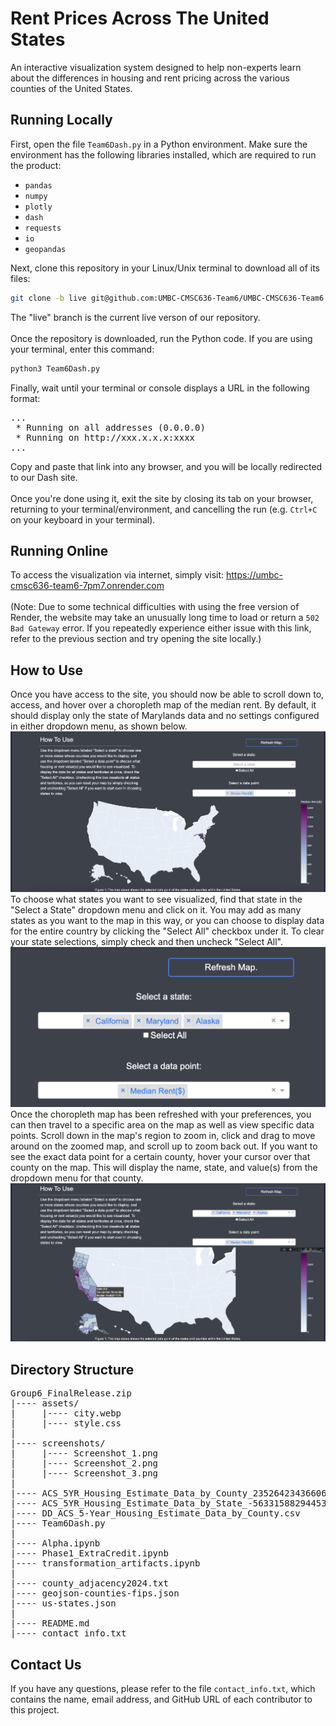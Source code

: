 # Rent Prices Across The United States

An interactive visualization system designed to help non-experts learn about the differences in housing and rent pricing across the various counties of the United States.

## Running Locally

First, open the file `Team6Dash.py` in a Python environment. Make sure the environment has the following libraries installed, which are required to run the product:
- `pandas`
- `numpy`
- `plotly`
- `dash`
- `requests`
- `io`
- `geopandas`

Next, clone this repository in your Linux/Unix terminal to download all of its files:
```bash
git clone -b live git@github.com:UMBC-CMSC636-Team6/UMBC-CMSC636-Team6
```
The "live" branch is the current live verson of our repository.<br>
<br>
Once the repository is downloaded, run the Python code. If you are using your terminal, enter this command:
```bash
python3 Team6Dash.py
```
Finally, wait until your terminal or console displays a URL in the following format:
<pre>
...
 * Running on all addresses (0.0.0.0)
 * Running on http://xxx.x.x.x:xxxx
...
</pre>
Copy and paste that link into any browser, and you will be locally redirected to our Dash site.<br>
<br>
Once you're done using it, exit the site by closing its tab on your browser, returning to your terminal/environment, and cancelling the run (e.g. `Ctrl+C` on your keyboard in your terminal).

## Running Online

To access the visualization via internet, simply visit: https://umbc-cmsc636-team6-7pm7.onrender.com<br>
<br>
(Note: Due to some technical difficulties with using the free version of Render, the website may take an unusually long time to load or return a `502 Bad Gateway` error. If you repeatedly experience either issue with this link, refer to the previous section and try opening the site locally.)

## How to Use

Once you have access to the site, you should now be able to scroll down to, access, and hover over a choropleth map of the median rent. By default, it should display only the state of Marylands data and no settings configured in either dropdown menu, as shown below.
![Default choropleth map](screenshots/Screenshot_1.png)
To choose what states you want to see visualized, find that state in the "Select a State" dropdown menu and click on it. You may add as many states as you want to the map in this way, or you can choose to display data for the entire country by clicking the "Select All" checkbox under it. To clear your state selections, simply check and then uncheck "Select All".
![Example dropdown menu: AK, CA, and MD](screenshots/Screenshot_2.png)
Once the choropleth map has been refreshed with your preferences, you can then travel to a specific area on the map as well as view specific data points. Scroll down in the map's region to zoom in, click and drag to move around on the zoomed map, and scroll up to zoom back out. If you want to see the exact data point for a certain county, hover your cursor over that county on the map. This will display the name, state, and value(s) from the dropdown menu for that county.
![Example output: AK, CA, and MD](screenshots/Screenshot_3.png)

## Directory Structure

<pre>
Group6_FinalRelease.zip
|---- assets/
|     |---- city.webp
|     |---- style.css
|
|---- screenshots/
|     |---- Screenshot_1.png
|     |---- Screenshot_2.png
|     |---- Screenshot_3.png
|
|---- ACS_5YR_Housing_Estimate_Data_by_County_2352642343660635057.csv
|---- ACS_5YR_Housing_Estimate_Data_by_State_-5633158829445399210.csv
|---- DD_ACS_5-Year_Housing_Estimate_Data_by_County.csv
|---- Team6Dash.py
|
|---- Alpha.ipynb
|---- Phase1_ExtraCredit.ipynb
|---- transformation_artifacts.ipynb
|
|---- county_adjacency2024.txt
|---- geojson-counties-fips.json
|---- us-states.json
|
|---- README.md
|---- contact_info.txt
</pre>

## Contact Us
If you have any questions, please refer to the file `contact_info.txt`, which contains the name, email address, and GitHub URL of each contributor to this project.
